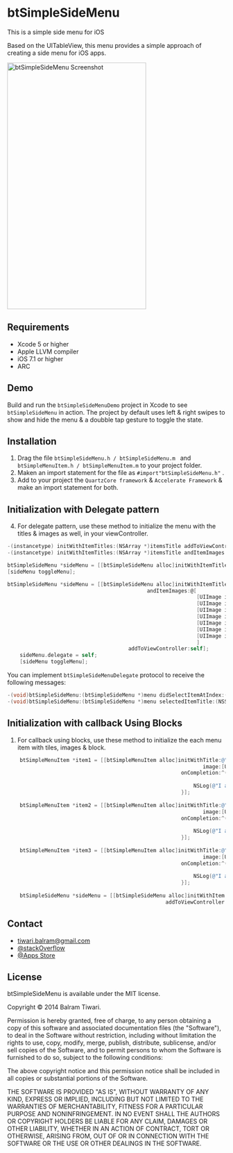 btSimpleSideMenu
================

This is a simple side menu for iOS

Based on the UITableView, this menu provides a simple approach of creating a side menu for iOS apps.

<img src="https://raw.githubusercontent.com/balram3429/btSimpleSideMenu/master/btSimpleSideMenuDemo/raw/btSimpleSideMenu.png" alt="btSimpleSideMenu Screenshot" width="320" height="568" />

## Requirements
* Xcode 5 or higher
* Apple LLVM compiler
* iOS 7.1 or higher
* ARC

## Demo
Build and run the `btSimpleSideMenuDemo` project in Xcode to see `btSimpleSideMenu` in action. The project by default uses left & right swipes to show and hide the menu & a doubble tap gesture to toggle the state.

## Installation
  1. Drag the file `btSimpleSideMenu.h / btSimpleSideMenu.m ` and `btSimpleMenuItem.h / btSimpleMenuItem.m` to your project folder.
  2. Maken an import statement for the file as `#import"btSimpleSideMenu.h"` .
  3. Add to your project the `QuartzCore framework` & `Accelerate Framework` & make an import statement for both.

## Initialization with Delegate pattern
  4. For delegate pattern, use these method to initialize the menu with the titles & images as well, in your viewController.

```objective-c
-(instancetype) initWithItemTitles:(NSArray *)itemsTitle addToViewController:(id)sender;
-(instancetype) initWithItemTitles:(NSArray *)itemsTitle andItemImages:(NSArray *)itemsImage addToViewController:(UIViewController *)sender;
```

```objective-c
btSimpleSideMenu *sideMenu = [[btSimpleSideMenu alloc]initWithItemTitles:@[@"One", @"Two", @"Three", @"Four",@"Five", @"Six", @"Seven"] addToViewController:self];
[sideMenu toggleMenu];
```

```objective-c
btSimpleSideMenu *sideMenu = [[btSimpleSideMenu alloc]initWithItemTitles:@[@"One", @"Two", @"Three", @"Four",@"Five", @"Six", @"Seven"]
                                             andItemImages:@[
                                                             [UIImage imageNamed:@"icon1.jpeg"],
                                                             [UIImage imageNamed:@"icon2.jpeg"],
                                                             [UIImage imageNamed:@"icon3.jpeg"],
                                                             [UIImage imageNamed:@"icon4.jpeg"],
                                                             [UIImage imageNamed:@"icon5.jpeg"],
                                                             [UIImage imageNamed:@"icon6.jpeg"],
                                                             [UIImage imageNamed:@"icon7.jpeg"]
                                                             ]
                                       addToViewController:self];
    sideMenu.delegate = self;
    [sideMenu toggleMenu];
```
You can implement `btSimpleSideMenuDelegate` protocol to receive the following messages:

```objective-c
-(void)btSimpleSideMenu:(btSimpleSideMenu *)menu didSelectItemAtIndex:(NSInteger)index;
-(void)btSimpleSideMenu:(btSimpleSideMenu *)menu selectedItemTitle:(NSString *)title;
```

## Initialization with callback Using Blocks
  1. For callback using blocks, use these method to initialize the each menu item with tiles, images & block.
  
```objective-c
    btSimpleMenuItem *item1 = [[btSimpleMenuItem alloc]initWithTitle:@"One"
                                                               image:[UIImage imageNamed:@"icon1.jpeg"]
                                                        onCompletion:^(BOOL success, btSimpleMenuItem *item) {
                                                            
                                                            NSLog(@"I am Item 1");
                                                        }];
    
    btSimpleMenuItem *item2 = [[btSimpleMenuItem alloc]initWithTitle:@"Two"
                                                               image:[UIImage imageNamed:@"icon2.jpeg"]
                                                        onCompletion:^(BOOL success, btSimpleMenuItem *item) {
                                                            
                                                            NSLog(@"I am Item 2");
                                                        }];
    
    btSimpleMenuItem *item3 = [[btSimpleMenuItem alloc]initWithTitle:@"Three"
                                                               image:[UIImage imageNamed:@"icon3.jpeg"]
                                                        onCompletion:^(BOOL success, btSimpleMenuItem *item) {
                                                            
                                                            NSLog(@"I am Item 3");
                                                        }];
    
    btSimpleSideMenu *sideMenu = [[btSimpleSideMenu alloc]initWithItem:@[item1, item2, item3]
                                                   addToViewController:self];

```
## Contact

- tiwari.balram@gmail.com
- <A HREF = "http://stackoverflow.com/users/1307844/balram-tiwari"> @stackOverflow </a>
- <a href = "https://itunes.apple.com/us/artist/balram-tiwari/id693049567"> @Apps Store </a>

## License

btSimpleSideMenu is available under the MIT license.

Copyright © 2014 Balram Tiwari.

Permission is hereby granted, free of charge, to any person obtaining a copy of this software and associated documentation files (the "Software"), to deal in the Software without restriction, including without limitation the rights to use, copy, modify, merge, publish, distribute, sublicense, and/or sell copies of the Software, and to permit persons to whom the Software is furnished to do so, subject to the following conditions:

The above copyright notice and this permission notice shall be included in all copies or substantial portions of the Software.

THE SOFTWARE IS PROVIDED "AS IS", WITHOUT WARRANTY OF ANY KIND, EXPRESS OR IMPLIED, INCLUDING BUT NOT LIMITED TO THE WARRANTIES OF MERCHANTABILITY, FITNESS FOR A PARTICULAR PURPOSE AND NONINFRINGEMENT. IN NO EVENT SHALL THE AUTHORS OR COPYRIGHT HOLDERS BE LIABLE FOR ANY CLAIM, DAMAGES OR OTHER LIABILITY, WHETHER IN AN ACTION OF CONTRACT, TORT OR OTHERWISE, ARISING FROM, OUT OF OR IN CONNECTION WITH THE SOFTWARE OR THE USE OR OTHER DEALINGS IN THE SOFTWARE.
